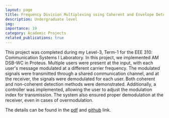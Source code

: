 ```yaml
---
layout: page
title: Frequency Division Multiplexing using Coherent and Envelope Detector
description: Undergraduate level
img:
importance: 19
category: Academic Projects
related_publications: true
---
```


This project was completed during my Level-3, Term-1 for the EEE 310: Communication Systems I Laboratory. In this project, we implemented AM DSB-WC in Proteus. Multiple users were present at the input, with each user's message modulated at a different carrier frequency. The modulated signals were transmitted through a shared communication channel, and at the receiver, the signals were demodulated for each user. Both coherent and non-coherent detection methods were demonstrated. Additionally, a controller was implemented, allowing the user to adjust the modulation index for transmission. The system also ensured proper demodulation at the receiver, even in cases of overmodulation.


The details can be found in the [pdf][LINK1] and [github][LINK2] link.



[LINK1]:https://drive.google.com/file/d/1dsABIUBSX66Sch3Se_pbfuG7xegtBGKX/view?usp=sharing
[LINK2]:https://github.com/SudiptaSaha17/AM_Diode_detector